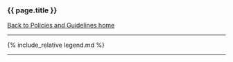 ### {{ page.title }}
<!--- {: .page-header} --->
[Back to Policies and Guidelines home](/radiuss/policies/)

---

{% include_relative legend.md %}

---
